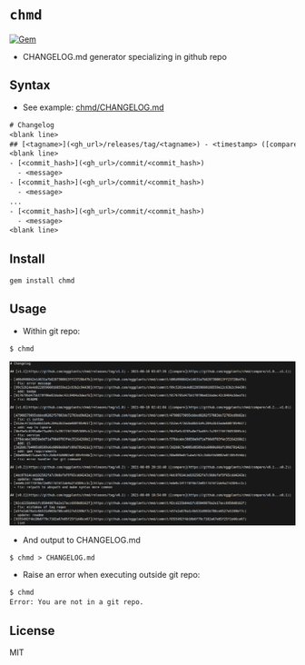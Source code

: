 # `chmd`

[![Gem](https://img.shields.io/gem/v/chmd?color=%23dc3519)](https://rubygems.org/gems/chmd)

- CHANGELOG.md generator specializing in github repo

## Syntax

- See example: [chmd/CHANGELOG.md](CHANGELOG.md)

```txt
# Changelog
<blank line>
## [<tagname>](<gh_url>/releases/tag/<tagname>) - <timestamp> ([compare](<gh_url>/compare/<prev_tagname | init_commit_hash>...<tagname>))
<blank line>
- [<commit_hash>](<gh_url>/commit/<commit_hash>)
  - <message>
- [<commit_hash>](<gh_url>/commit/<commit_hash>)
  - <message>
...
- [<commit_hash>](<gh_url>/commit/<commit_hash>)
  - <message>
<blank line>
```

## Install

```bash
gem install chmd
```

## Usage

- Within git repo:

```txt
$ chmd
```

![scs01](img/scs01.png)

- And output to CHANGELOG.md

```txt
$ chmd > CHANGELOG.md
```

- Raise an error when executing outside git repo:

```txt
$ chmd
Error: You are not in a git repo.
```

## License

MIT
